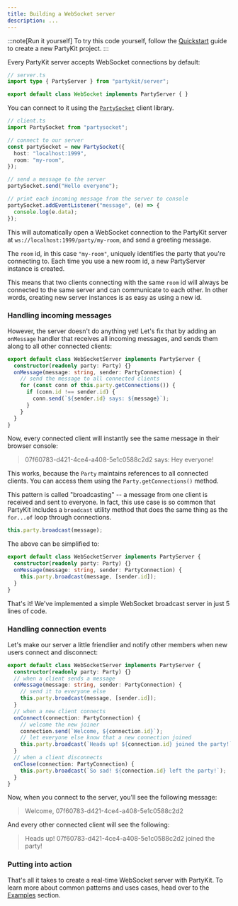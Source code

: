 ```yaml
---
title: Building a WebSocket server
description: ... 
---
```


:::note[Run it yourself]
To try this code yourself, follow the [Quickstart](/quickstart/) guide to create a new PartyKit project.
:::

Every PartyKit server accepts WebSocket connections by default:

```ts
// server.ts
import type { PartyServer } from "partykit/server";

export default class WebSocket implements PartyServer { }
```

You can connect to it using the [`PartySocket`](/reference/partysocket-api/) client library. 

```ts
// client.ts
import PartySocket from "partysocket";

// connect to our server
const partySocket = new PartySocket({
  host: "localhost:1999",
  room: "my-room",
});

// send a message to the server
partySocket.send("Hello everyone");

// print each incoming message from the server to console
partySocket.addEventListener("message", (e) => {
  console.log(e.data);
});
```

This will automatically open a WebSocket connection to the PartyKit server at `ws://localhost:1999/party/my-room`, and send a greeting message.

The `room` id, in this case `"my-room"`, uniquely identifies the party that you're connecting to. Each time you use a new room id, a new PartyServer instance is created.

This means that two clients connecting with the same `room` id will always be connected to the same server and can communicate to each other. In other words, creating new server instances is as easy as using a new id.

### Handling incoming messages

However, the server doesn't do anything yet! Let's fix that by adding an `onMessage` handler that receives all incoming messages, and sends them along to all other connected clients:

```ts
export default class WebSocketServer implements PartyServer {
  constructor(readonly party: Party) {}
  onMessage(message: string, sender: PartyConnection) {
    // send the message to all connected clients
    for (const conn of this.party.getConnections()) {
      if (conn.id !== sender.id) {
        conn.send(`${sender.id} says: ${message}`);
      }
    }
  }
}
```

Now, every connected client will instantly see the same message in their browser console:

> 07f60783-d421-4ce4-a408-5e1c0588c2d2 says: Hey everyone!

<!-- TODO: API reference link -->
This works, because the `Party` maintains references to all connected clients. You can access them using the `Party.getConnections()` method.

This pattern is called "broadcasting" -- a message from one client is received and sent to everyone. In fact, this use case is so common that PartyKit includes a `broadcast` utility method that does the same thing as the `for...of` loop through connections.

```ts
this.party.broadcast(message);
```

The above can be simplified to:

```ts
export default class WebSocketServer implements PartyServer {
  constructor(readonly party: Party) {}
  onMessage(message: string, sender: PartyConnection) {
    this.party.broadcast(message, [sender.id]);
  }
}
```

That's it! We've implemented a simple WebSocket broadcast server in just 5 lines of code.

### Handling connection events

Let's make our server a little friendlier and notify other members when new users connect and disconnect:

```ts
export default class WebSocketServer implements PartyServer {
  constructor(readonly party: Party) {}
  // when a client sends a message
  onMessage(message: string, sender: PartyConnection) {
    // send it to everyone else
    this.party.broadcast(message, [sender.id]);
  }
  // when a new client connects
  onConnect(connection: PartyConnection) {
    // welcome the new joiner
    connection.send(`Welcome, ${connection.id}`);
    // let everyone else know that a new connection joined
    this.party.broadcast(`Heads up! ${connection.id} joined the party!`, [sender.id]);
  }
  // when a client disconnects
  onClose(connection: PartyConnection) {
    this.party.broadcast(`So sad! ${connection.id} left the party!`);
  }
}
```

Now, when you connect to the server, you'll see the following message:

> Welcome, 07f60783-d421-4ce4-a408-5e1c0588c2d2

And every other connected client will see the following:

> Heads up! 07f60783-d421-4ce4-a408-5e1c0588c2d2 joined the party!

### Putting into action

That's all it takes to create a real-time WebSocket server with PartyKit. To learn more about common patterns and uses cases, head over to the [Examples](/examples/all-examples/) section.